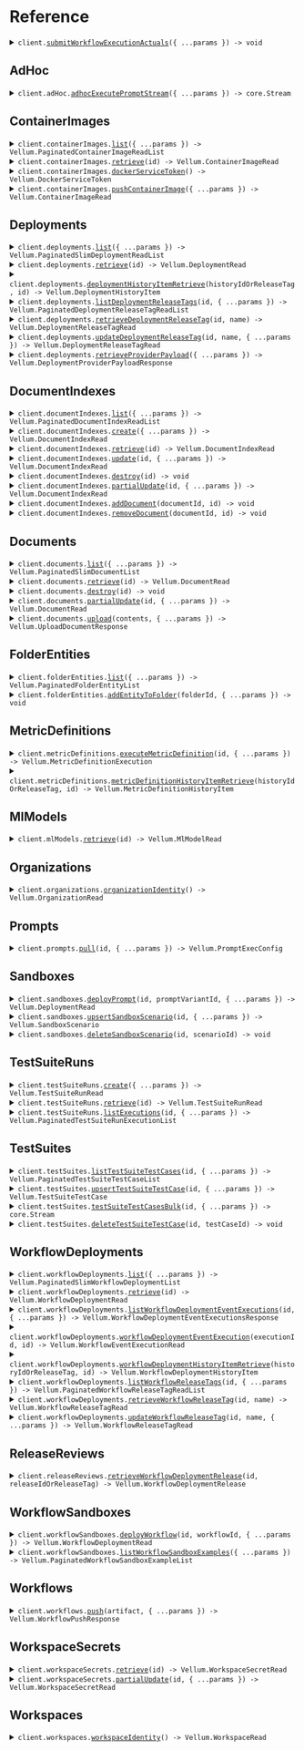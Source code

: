 # Reference

<details><summary><code>client.<a href="/src/Client.ts">submitWorkflowExecutionActuals</a>({ ...params }) -> void</code></summary>
<dl>
<dd>

#### 📝 Description

<dl>
<dd>

<dl>
<dd>

    Used to submit feedback regarding the quality of previous workflow execution and its outputs.

    **Note:** Uses a base url of `https://predict.vellum.ai`.

</dd>
</dl>
</dd>
</dl>

#### 🔌 Usage

<dl>
<dd>

<dl>
<dd>

```typescript
await client.submitWorkflowExecutionActuals({
    actuals: [
        {
            outputType: "STRING",
        },
    ],
});
```

</dd>
</dl>
</dd>
</dl>

#### ⚙️ Parameters

<dl>
<dd>

<dl>
<dd>

**request:** `Vellum.SubmitWorkflowExecutionActualsRequest`

</dd>
</dl>

<dl>
<dd>

**requestOptions:** `VellumClient.RequestOptions`

</dd>
</dl>
</dd>
</dl>

</dd>
</dl>
</details>

##

## AdHoc

<details><summary><code>client.adHoc.<a href="/src/api/resources/adHoc/client/Client.ts">adhocExecutePromptStream</a>({ ...params }) -> core.Stream<Vellum.AdHocExecutePromptEvent></code></summary>
<dl>
<dd>

#### 🔌 Usage

<dl>
<dd>

<dl>
<dd>

```typescript
const response = await client.adHoc.adhocExecutePromptStream({
    mlModel: "ml_model",
    inputValues: [
        {
            key: "key",
            type: "STRING",
            value: "value",
        },
    ],
    inputVariables: [
        {
            id: "id",
            key: "key",
            type: "STRING",
        },
    ],
    parameters: {},
    blocks: [
        {
            blockType: "JINJA",
            template: "template",
        },
    ],
});
for await (const item of response) {
    console.log(item);
}
```

</dd>
</dl>
</dd>
</dl>

#### ⚙️ Parameters

<dl>
<dd>

<dl>
<dd>

**request:** `Vellum.AdHocExecutePromptStream`

</dd>
</dl>

<dl>
<dd>

**requestOptions:** `AdHoc.RequestOptions`

</dd>
</dl>
</dd>
</dl>

</dd>
</dl>
</details>

## ContainerImages

<details><summary><code>client.containerImages.<a href="/src/api/resources/containerImages/client/Client.ts">list</a>({ ...params }) -> Vellum.PaginatedContainerImageReadList</code></summary>
<dl>
<dd>

#### 📝 Description

<dl>
<dd>

<dl>
<dd>

Retrieve a list of container images for the organization.

</dd>
</dl>
</dd>
</dl>

#### 🔌 Usage

<dl>
<dd>

<dl>
<dd>

```typescript
await client.containerImages.list();
```

</dd>
</dl>
</dd>
</dl>

#### ⚙️ Parameters

<dl>
<dd>

<dl>
<dd>

**request:** `Vellum.ContainerImagesListRequest`

</dd>
</dl>

<dl>
<dd>

**requestOptions:** `ContainerImages.RequestOptions`

</dd>
</dl>
</dd>
</dl>

</dd>
</dl>
</details>

<details><summary><code>client.containerImages.<a href="/src/api/resources/containerImages/client/Client.ts">retrieve</a>(id) -> Vellum.ContainerImageRead</code></summary>
<dl>
<dd>

#### 📝 Description

<dl>
<dd>

<dl>
<dd>

Retrieve a Container Image by its ID or name.

</dd>
</dl>
</dd>
</dl>

#### 🔌 Usage

<dl>
<dd>

<dl>
<dd>

```typescript
await client.containerImages.retrieve("id");
```

</dd>
</dl>
</dd>
</dl>

#### ⚙️ Parameters

<dl>
<dd>

<dl>
<dd>

**id:** `string` — Either the Container Image's ID or its unique name

</dd>
</dl>

<dl>
<dd>

**requestOptions:** `ContainerImages.RequestOptions`

</dd>
</dl>
</dd>
</dl>

</dd>
</dl>
</details>

<details><summary><code>client.containerImages.<a href="/src/api/resources/containerImages/client/Client.ts">dockerServiceToken</a>() -> Vellum.DockerServiceToken</code></summary>
<dl>
<dd>

#### 🔌 Usage

<dl>
<dd>

<dl>
<dd>

```typescript
await client.containerImages.dockerServiceToken();
```

</dd>
</dl>
</dd>
</dl>

#### ⚙️ Parameters

<dl>
<dd>

<dl>
<dd>

**requestOptions:** `ContainerImages.RequestOptions`

</dd>
</dl>
</dd>
</dl>

</dd>
</dl>
</details>

<details><summary><code>client.containerImages.<a href="/src/api/resources/containerImages/client/Client.ts">pushContainerImage</a>({ ...params }) -> Vellum.ContainerImageRead</code></summary>
<dl>
<dd>

#### 🔌 Usage

<dl>
<dd>

<dl>
<dd>

```typescript
await client.containerImages.pushContainerImage({
    name: "name",
    sha: "sha",
    tags: ["tags"],
});
```

</dd>
</dl>
</dd>
</dl>

#### ⚙️ Parameters

<dl>
<dd>

<dl>
<dd>

**request:** `Vellum.PushContainerImageRequest`

</dd>
</dl>

<dl>
<dd>

**requestOptions:** `ContainerImages.RequestOptions`

</dd>
</dl>
</dd>
</dl>

</dd>
</dl>
</details>

## Deployments

<details><summary><code>client.deployments.<a href="/src/api/resources/deployments/client/Client.ts">list</a>({ ...params }) -> Vellum.PaginatedSlimDeploymentReadList</code></summary>
<dl>
<dd>

#### 📝 Description

<dl>
<dd>

<dl>
<dd>

Used to list all Prompt Deployments.

</dd>
</dl>
</dd>
</dl>

#### 🔌 Usage

<dl>
<dd>

<dl>
<dd>

```typescript
await client.deployments.list();
```

</dd>
</dl>
</dd>
</dl>

#### ⚙️ Parameters

<dl>
<dd>

<dl>
<dd>

**request:** `Vellum.DeploymentsListRequest`

</dd>
</dl>

<dl>
<dd>

**requestOptions:** `Deployments.RequestOptions`

</dd>
</dl>
</dd>
</dl>

</dd>
</dl>
</details>

<details><summary><code>client.deployments.<a href="/src/api/resources/deployments/client/Client.ts">retrieve</a>(id) -> Vellum.DeploymentRead</code></summary>
<dl>
<dd>

#### 📝 Description

<dl>
<dd>

<dl>
<dd>

Used to retrieve a Prompt Deployment given its ID or name.

</dd>
</dl>
</dd>
</dl>

#### 🔌 Usage

<dl>
<dd>

<dl>
<dd>

```typescript
await client.deployments.retrieve("id");
```

</dd>
</dl>
</dd>
</dl>

#### ⚙️ Parameters

<dl>
<dd>

<dl>
<dd>

**id:** `string` — Either the Deployment's ID or its unique name

</dd>
</dl>

<dl>
<dd>

**requestOptions:** `Deployments.RequestOptions`

</dd>
</dl>
</dd>
</dl>

</dd>
</dl>
</details>

<details><summary><code>client.deployments.<a href="/src/api/resources/deployments/client/Client.ts">deploymentHistoryItemRetrieve</a>(historyIdOrReleaseTag, id) -> Vellum.DeploymentHistoryItem</code></summary>
<dl>
<dd>

#### 📝 Description

<dl>
<dd>

<dl>
<dd>

Retrieve a specific Deployment History Item by either its UUID or the name of a Release Tag that points to it.

</dd>
</dl>
</dd>
</dl>

#### 🔌 Usage

<dl>
<dd>

<dl>
<dd>

```typescript
await client.deployments.deploymentHistoryItemRetrieve("history_id_or_release_tag", "id");
```

</dd>
</dl>
</dd>
</dl>

#### ⚙️ Parameters

<dl>
<dd>

<dl>
<dd>

**historyIdOrReleaseTag:** `string` — Either the UUID of Deployment History Item you'd like to retrieve, or the name of a Release Tag that's pointing to the Deployment History Item you'd like to retrieve.

</dd>
</dl>

<dl>
<dd>

**id:** `string` — A UUID string identifying this deployment.

</dd>
</dl>

<dl>
<dd>

**requestOptions:** `Deployments.RequestOptions`

</dd>
</dl>
</dd>
</dl>

</dd>
</dl>
</details>

<details><summary><code>client.deployments.<a href="/src/api/resources/deployments/client/Client.ts">listDeploymentReleaseTags</a>(id, { ...params }) -> Vellum.PaginatedDeploymentReleaseTagReadList</code></summary>
<dl>
<dd>

#### 📝 Description

<dl>
<dd>

<dl>
<dd>

List Release Tags associated with the specified Prompt Deployment

</dd>
</dl>
</dd>
</dl>

#### 🔌 Usage

<dl>
<dd>

<dl>
<dd>

```typescript
await client.deployments.listDeploymentReleaseTags("id");
```

</dd>
</dl>
</dd>
</dl>

#### ⚙️ Parameters

<dl>
<dd>

<dl>
<dd>

**id:** `string` — Either the Prompt Deployment's ID or its unique name

</dd>
</dl>

<dl>
<dd>

**request:** `Vellum.ListDeploymentReleaseTagsRequest`

</dd>
</dl>

<dl>
<dd>

**requestOptions:** `Deployments.RequestOptions`

</dd>
</dl>
</dd>
</dl>

</dd>
</dl>
</details>

<details><summary><code>client.deployments.<a href="/src/api/resources/deployments/client/Client.ts">retrieveDeploymentReleaseTag</a>(id, name) -> Vellum.DeploymentReleaseTagRead</code></summary>
<dl>
<dd>

#### 📝 Description

<dl>
<dd>

<dl>
<dd>

Retrieve a Deployment Release Tag by tag name, associated with a specified Deployment.

</dd>
</dl>
</dd>
</dl>

#### 🔌 Usage

<dl>
<dd>

<dl>
<dd>

```typescript
await client.deployments.retrieveDeploymentReleaseTag("id", "name");
```

</dd>
</dl>
</dd>
</dl>

#### ⚙️ Parameters

<dl>
<dd>

<dl>
<dd>

**id:** `string` — A UUID string identifying this deployment.

</dd>
</dl>

<dl>
<dd>

**name:** `string` — The name of the Release Tag associated with this Deployment that you'd like to retrieve.

</dd>
</dl>

<dl>
<dd>

**requestOptions:** `Deployments.RequestOptions`

</dd>
</dl>
</dd>
</dl>

</dd>
</dl>
</details>

<details><summary><code>client.deployments.<a href="/src/api/resources/deployments/client/Client.ts">updateDeploymentReleaseTag</a>(id, name, { ...params }) -> Vellum.DeploymentReleaseTagRead</code></summary>
<dl>
<dd>

#### 📝 Description

<dl>
<dd>

<dl>
<dd>

Updates an existing Release Tag associated with the specified Prompt Deployment.

</dd>
</dl>
</dd>
</dl>

#### 🔌 Usage

<dl>
<dd>

<dl>
<dd>

```typescript
await client.deployments.updateDeploymentReleaseTag("id", "name");
```

</dd>
</dl>
</dd>
</dl>

#### ⚙️ Parameters

<dl>
<dd>

<dl>
<dd>

**id:** `string` — A UUID string identifying this deployment.

</dd>
</dl>

<dl>
<dd>

**name:** `string` — The name of the Release Tag associated with this Deployment that you'd like to update.

</dd>
</dl>

<dl>
<dd>

**request:** `Vellum.PatchedDeploymentReleaseTagUpdateRequest`

</dd>
</dl>

<dl>
<dd>

**requestOptions:** `Deployments.RequestOptions`

</dd>
</dl>
</dd>
</dl>

</dd>
</dl>
</details>

<details><summary><code>client.deployments.<a href="/src/api/resources/deployments/client/Client.ts">retrieveProviderPayload</a>({ ...params }) -> Vellum.DeploymentProviderPayloadResponse</code></summary>
<dl>
<dd>

#### 📝 Description

<dl>
<dd>

<dl>
<dd>

Given a set of input variable values, compile the exact payload that Vellum would send to the configured model provider
for execution if the execute-prompt endpoint had been invoked. Note that this endpoint does not actually execute the
prompt or make an API call to the model provider.

This endpoint is useful if you don't want to proxy LLM provider requests through Vellum and prefer to send them directly
to the provider yourself. Note that no guarantees are made on the format of this API's response schema, other than
that it will be a valid payload for the configured model provider. It's not recommended that you try to parse or
derive meaning from the response body and instead, should simply pass it directly to the model provider as is.

We encourage you to seek advise from Vellum Support before integrating with this API for production use.

</dd>
</dl>
</dd>
</dl>

#### 🔌 Usage

<dl>
<dd>

<dl>
<dd>

```typescript
await client.deployments.retrieveProviderPayload({
    inputs: [
        {
            name: "name",
            type: "STRING",
            value: "value",
        },
    ],
});
```

</dd>
</dl>
</dd>
</dl>

#### ⚙️ Parameters

<dl>
<dd>

<dl>
<dd>

**request:** `Vellum.DeploymentProviderPayloadRequest`

</dd>
</dl>

<dl>
<dd>

**requestOptions:** `Deployments.RequestOptions`

</dd>
</dl>
</dd>
</dl>

</dd>
</dl>
</details>

## DocumentIndexes

<details><summary><code>client.documentIndexes.<a href="/src/api/resources/documentIndexes/client/Client.ts">list</a>({ ...params }) -> Vellum.PaginatedDocumentIndexReadList</code></summary>
<dl>
<dd>

#### 📝 Description

<dl>
<dd>

<dl>
<dd>

Used to retrieve a list of Document Indexes.

</dd>
</dl>
</dd>
</dl>

#### 🔌 Usage

<dl>
<dd>

<dl>
<dd>

```typescript
await client.documentIndexes.list();
```

</dd>
</dl>
</dd>
</dl>

#### ⚙️ Parameters

<dl>
<dd>

<dl>
<dd>

**request:** `Vellum.DocumentIndexesListRequest`

</dd>
</dl>

<dl>
<dd>

**requestOptions:** `DocumentIndexes.RequestOptions`

</dd>
</dl>
</dd>
</dl>

</dd>
</dl>
</details>

<details><summary><code>client.documentIndexes.<a href="/src/api/resources/documentIndexes/client/Client.ts">create</a>({ ...params }) -> Vellum.DocumentIndexRead</code></summary>
<dl>
<dd>

#### 📝 Description

<dl>
<dd>

<dl>
<dd>

Creates a new document index.

</dd>
</dl>
</dd>
</dl>

#### 🔌 Usage

<dl>
<dd>

<dl>
<dd>

```typescript
await client.documentIndexes.create({
    label: "My Document Index",
    name: "my-document-index",
    indexingConfig: {
        vectorizer: {
            modelName: "hkunlp/instructor-xl",
            config: {
                instructionDomain: "",
                instructionQueryTextType: "plain_text",
                instructionDocumentTextType: "plain_text",
            },
        },
        chunking: {
            chunkerName: "sentence-chunker",
            chunkerConfig: {
                characterLimit: 1000,
                minOverlapRatio: 0.5,
            },
        },
    },
});
```

</dd>
</dl>
</dd>
</dl>

#### ⚙️ Parameters

<dl>
<dd>

<dl>
<dd>

**request:** `Vellum.DocumentIndexCreateRequest`

</dd>
</dl>

<dl>
<dd>

**requestOptions:** `DocumentIndexes.RequestOptions`

</dd>
</dl>
</dd>
</dl>

</dd>
</dl>
</details>

<details><summary><code>client.documentIndexes.<a href="/src/api/resources/documentIndexes/client/Client.ts">retrieve</a>(id) -> Vellum.DocumentIndexRead</code></summary>
<dl>
<dd>

#### 📝 Description

<dl>
<dd>

<dl>
<dd>

Used to retrieve a Document Index given its ID or name.

</dd>
</dl>
</dd>
</dl>

#### 🔌 Usage

<dl>
<dd>

<dl>
<dd>

```typescript
await client.documentIndexes.retrieve("id");
```

</dd>
</dl>
</dd>
</dl>

#### ⚙️ Parameters

<dl>
<dd>

<dl>
<dd>

**id:** `string` — Either the Document Index's ID or its unique name

</dd>
</dl>

<dl>
<dd>

**requestOptions:** `DocumentIndexes.RequestOptions`

</dd>
</dl>
</dd>
</dl>

</dd>
</dl>
</details>

<details><summary><code>client.documentIndexes.<a href="/src/api/resources/documentIndexes/client/Client.ts">update</a>(id, { ...params }) -> Vellum.DocumentIndexRead</code></summary>
<dl>
<dd>

#### 📝 Description

<dl>
<dd>

<dl>
<dd>

Used to fully update a Document Index given its ID or name.

</dd>
</dl>
</dd>
</dl>

#### 🔌 Usage

<dl>
<dd>

<dl>
<dd>

```typescript
await client.documentIndexes.update("id", {
    label: "label",
});
```

</dd>
</dl>
</dd>
</dl>

#### ⚙️ Parameters

<dl>
<dd>

<dl>
<dd>

**id:** `string` — Either the Document Index's ID or its unique name

</dd>
</dl>

<dl>
<dd>

**request:** `Vellum.DocumentIndexUpdateRequest`

</dd>
</dl>

<dl>
<dd>

**requestOptions:** `DocumentIndexes.RequestOptions`

</dd>
</dl>
</dd>
</dl>

</dd>
</dl>
</details>

<details><summary><code>client.documentIndexes.<a href="/src/api/resources/documentIndexes/client/Client.ts">destroy</a>(id) -> void</code></summary>
<dl>
<dd>

#### 📝 Description

<dl>
<dd>

<dl>
<dd>

Used to delete a Document Index given its ID or name.

</dd>
</dl>
</dd>
</dl>

#### 🔌 Usage

<dl>
<dd>

<dl>
<dd>

```typescript
await client.documentIndexes.destroy("id");
```

</dd>
</dl>
</dd>
</dl>

#### ⚙️ Parameters

<dl>
<dd>

<dl>
<dd>

**id:** `string` — Either the Document Index's ID or its unique name

</dd>
</dl>

<dl>
<dd>

**requestOptions:** `DocumentIndexes.RequestOptions`

</dd>
</dl>
</dd>
</dl>

</dd>
</dl>
</details>

<details><summary><code>client.documentIndexes.<a href="/src/api/resources/documentIndexes/client/Client.ts">partialUpdate</a>(id, { ...params }) -> Vellum.DocumentIndexRead</code></summary>
<dl>
<dd>

#### 📝 Description

<dl>
<dd>

<dl>
<dd>

Used to partial update a Document Index given its ID or name.

</dd>
</dl>
</dd>
</dl>

#### 🔌 Usage

<dl>
<dd>

<dl>
<dd>

```typescript
await client.documentIndexes.partialUpdate("id");
```

</dd>
</dl>
</dd>
</dl>

#### ⚙️ Parameters

<dl>
<dd>

<dl>
<dd>

**id:** `string` — Either the Document Index's ID or its unique name

</dd>
</dl>

<dl>
<dd>

**request:** `Vellum.PatchedDocumentIndexUpdateRequest`

</dd>
</dl>

<dl>
<dd>

**requestOptions:** `DocumentIndexes.RequestOptions`

</dd>
</dl>
</dd>
</dl>

</dd>
</dl>
</details>

<details><summary><code>client.documentIndexes.<a href="/src/api/resources/documentIndexes/client/Client.ts">addDocument</a>(documentId, id) -> void</code></summary>
<dl>
<dd>

#### 📝 Description

<dl>
<dd>

<dl>
<dd>

Adds a previously uploaded Document to the specified Document Index.

</dd>
</dl>
</dd>
</dl>

#### 🔌 Usage

<dl>
<dd>

<dl>
<dd>

```typescript
await client.documentIndexes.addDocument("document_id", "id");
```

</dd>
</dl>
</dd>
</dl>

#### ⚙️ Parameters

<dl>
<dd>

<dl>
<dd>

**documentId:** `string` — Either the Vellum-generated ID or the originally supplied external_id that uniquely identifies the Document you'd like to add.

</dd>
</dl>

<dl>
<dd>

**id:** `string` — Either the Vellum-generated ID or the originally specified name that uniquely identifies the Document Index to which you'd like to add the Document.

</dd>
</dl>

<dl>
<dd>

**requestOptions:** `DocumentIndexes.RequestOptions`

</dd>
</dl>
</dd>
</dl>

</dd>
</dl>
</details>

<details><summary><code>client.documentIndexes.<a href="/src/api/resources/documentIndexes/client/Client.ts">removeDocument</a>(documentId, id) -> void</code></summary>
<dl>
<dd>

#### 📝 Description

<dl>
<dd>

<dl>
<dd>

Removes a Document from a Document Index without deleting the Document itself.

</dd>
</dl>
</dd>
</dl>

#### 🔌 Usage

<dl>
<dd>

<dl>
<dd>

```typescript
await client.documentIndexes.removeDocument("document_id", "id");
```

</dd>
</dl>
</dd>
</dl>

#### ⚙️ Parameters

<dl>
<dd>

<dl>
<dd>

**documentId:** `string` — Either the Vellum-generated ID or the originally supplied external_id that uniquely identifies the Document you'd like to remove.

</dd>
</dl>

<dl>
<dd>

**id:** `string` — Either the Vellum-generated ID or the originally specified name that uniquely identifies the Document Index from which you'd like to remove a Document.

</dd>
</dl>

<dl>
<dd>

**requestOptions:** `DocumentIndexes.RequestOptions`

</dd>
</dl>
</dd>
</dl>

</dd>
</dl>
</details>

## Documents

<details><summary><code>client.documents.<a href="/src/api/resources/documents/client/Client.ts">list</a>({ ...params }) -> Vellum.PaginatedSlimDocumentList</code></summary>
<dl>
<dd>

#### 📝 Description

<dl>
<dd>

<dl>
<dd>

Used to list documents. Optionally filter on supported fields.

</dd>
</dl>
</dd>
</dl>

#### 🔌 Usage

<dl>
<dd>

<dl>
<dd>

```typescript
await client.documents.list();
```

</dd>
</dl>
</dd>
</dl>

#### ⚙️ Parameters

<dl>
<dd>

<dl>
<dd>

**request:** `Vellum.DocumentsListRequest`

</dd>
</dl>

<dl>
<dd>

**requestOptions:** `Documents.RequestOptions`

</dd>
</dl>
</dd>
</dl>

</dd>
</dl>
</details>

<details><summary><code>client.documents.<a href="/src/api/resources/documents/client/Client.ts">retrieve</a>(id) -> Vellum.DocumentRead</code></summary>
<dl>
<dd>

#### 📝 Description

<dl>
<dd>

<dl>
<dd>

Retrieve a Document, keying off of either its Vellum-generated ID or its external ID.

</dd>
</dl>
</dd>
</dl>

#### 🔌 Usage

<dl>
<dd>

<dl>
<dd>

```typescript
await client.documents.retrieve("id");
```

</dd>
</dl>
</dd>
</dl>

#### ⚙️ Parameters

<dl>
<dd>

<dl>
<dd>

**id:** `string` — A UUID string identifying this document.

</dd>
</dl>

<dl>
<dd>

**requestOptions:** `Documents.RequestOptions`

</dd>
</dl>
</dd>
</dl>

</dd>
</dl>
</details>

<details><summary><code>client.documents.<a href="/src/api/resources/documents/client/Client.ts">destroy</a>(id) -> void</code></summary>
<dl>
<dd>

#### 📝 Description

<dl>
<dd>

<dl>
<dd>

Delete a Document, keying off of either its Vellum-generated ID or its external ID.

</dd>
</dl>
</dd>
</dl>

#### 🔌 Usage

<dl>
<dd>

<dl>
<dd>

```typescript
await client.documents.destroy("id");
```

</dd>
</dl>
</dd>
</dl>

#### ⚙️ Parameters

<dl>
<dd>

<dl>
<dd>

**id:** `string` — A UUID string identifying this document.

</dd>
</dl>

<dl>
<dd>

**requestOptions:** `Documents.RequestOptions`

</dd>
</dl>
</dd>
</dl>

</dd>
</dl>
</details>

<details><summary><code>client.documents.<a href="/src/api/resources/documents/client/Client.ts">partialUpdate</a>(id, { ...params }) -> Vellum.DocumentRead</code></summary>
<dl>
<dd>

#### 📝 Description

<dl>
<dd>

<dl>
<dd>

Update a Document, keying off of either its Vellum-generated ID or its external ID. Particularly useful for updating its metadata.

</dd>
</dl>
</dd>
</dl>

#### 🔌 Usage

<dl>
<dd>

<dl>
<dd>

```typescript
await client.documents.partialUpdate("id");
```

</dd>
</dl>
</dd>
</dl>

#### ⚙️ Parameters

<dl>
<dd>

<dl>
<dd>

**id:** `string` — A UUID string identifying this document.

</dd>
</dl>

<dl>
<dd>

**request:** `Vellum.PatchedDocumentUpdateRequest`

</dd>
</dl>

<dl>
<dd>

**requestOptions:** `Documents.RequestOptions`

</dd>
</dl>
</dd>
</dl>

</dd>
</dl>
</details>

<details><summary><code>client.documents.<a href="/src/api/resources/documents/client/Client.ts">upload</a>(contents, { ...params }) -> Vellum.UploadDocumentResponse</code></summary>
<dl>
<dd>

#### 📝 Description

<dl>
<dd>

<dl>
<dd>

Upload a document to be indexed and used for search.

**Note:** Uses a base url of `https://documents.vellum.ai`.

</dd>
</dl>
</dd>
</dl>

#### 🔌 Usage

<dl>
<dd>

<dl>
<dd>

```typescript
await client.documents.upload(fs.createReadStream("/path/to/your/file"), {
    label: "label",
});
```

</dd>
</dl>
</dd>
</dl>

#### ⚙️ Parameters

<dl>
<dd>

<dl>
<dd>

**contents:** `File | fs.ReadStream | Blob`

</dd>
</dl>

<dl>
<dd>

**request:** `Vellum.UploadDocumentBodyRequest`

</dd>
</dl>

<dl>
<dd>

**requestOptions:** `Documents.RequestOptions`

</dd>
</dl>
</dd>
</dl>

</dd>
</dl>
</details>

## FolderEntities

<details><summary><code>client.folderEntities.<a href="/src/api/resources/folderEntities/client/Client.ts">list</a>({ ...params }) -> Vellum.PaginatedFolderEntityList</code></summary>
<dl>
<dd>

#### 📝 Description

<dl>
<dd>

<dl>
<dd>

List all folder entities within a specified folder.

</dd>
</dl>
</dd>
</dl>

#### 🔌 Usage

<dl>
<dd>

<dl>
<dd>

```typescript
await client.folderEntities.list({
    parentFolderId: "parent_folder_id",
});
```

</dd>
</dl>
</dd>
</dl>

#### ⚙️ Parameters

<dl>
<dd>

<dl>
<dd>

**request:** `Vellum.FolderEntitiesListRequest`

</dd>
</dl>

<dl>
<dd>

**requestOptions:** `FolderEntities.RequestOptions`

</dd>
</dl>
</dd>
</dl>

</dd>
</dl>
</details>

<details><summary><code>client.folderEntities.<a href="/src/api/resources/folderEntities/client/Client.ts">addEntityToFolder</a>(folderId, { ...params }) -> void</code></summary>
<dl>
<dd>

#### 📝 Description

<dl>
<dd>

<dl>
<dd>

Add an entity to a specific folder or root directory.

Adding an entity to a folder will remove it from any other folders it might have been a member of.

</dd>
</dl>
</dd>
</dl>

#### 🔌 Usage

<dl>
<dd>

<dl>
<dd>

```typescript
await client.folderEntities.addEntityToFolder("folder_id", {
    entityId: "entity_id",
});
```

</dd>
</dl>
</dd>
</dl>

#### ⚙️ Parameters

<dl>
<dd>

<dl>
<dd>

**folderId:** `string`

The ID of the folder to which the entity should be added. This can be a UUID of a folder, or the name of a root
directory. Supported root directories include:

- PROMPT_SANDBOX
- WORKFLOW_SANDBOX
- DOCUMENT_INDEX
- TEST_SUITE

</dd>
</dl>

<dl>
<dd>

**request:** `Vellum.AddEntityToFolderRequest`

</dd>
</dl>

<dl>
<dd>

**requestOptions:** `FolderEntities.RequestOptions`

</dd>
</dl>
</dd>
</dl>

</dd>
</dl>
</details>

## MetricDefinitions

<details><summary><code>client.metricDefinitions.<a href="/src/api/resources/metricDefinitions/client/Client.ts">executeMetricDefinition</a>(id, { ...params }) -> Vellum.MetricDefinitionExecution</code></summary>
<dl>
<dd>

#### 🔌 Usage

<dl>
<dd>

<dl>
<dd>

```typescript
await client.metricDefinitions.executeMetricDefinition("id", {
    inputs: [
        {
            name: "name",
            type: "STRING",
            value: "value",
        },
    ],
});
```

</dd>
</dl>
</dd>
</dl>

#### ⚙️ Parameters

<dl>
<dd>

<dl>
<dd>

**id:** `string` — Either the Metric Definition's ID or its unique name

</dd>
</dl>

<dl>
<dd>

**request:** `Vellum.ExecuteMetricDefinition`

</dd>
</dl>

<dl>
<dd>

**requestOptions:** `MetricDefinitions.RequestOptions`

</dd>
</dl>
</dd>
</dl>

</dd>
</dl>
</details>

<details><summary><code>client.metricDefinitions.<a href="/src/api/resources/metricDefinitions/client/Client.ts">metricDefinitionHistoryItemRetrieve</a>(historyIdOrReleaseTag, id) -> Vellum.MetricDefinitionHistoryItem</code></summary>
<dl>
<dd>

#### 🔌 Usage

<dl>
<dd>

<dl>
<dd>

```typescript
await client.metricDefinitions.metricDefinitionHistoryItemRetrieve("history_id_or_release_tag", "id");
```

</dd>
</dl>
</dd>
</dl>

#### ⚙️ Parameters

<dl>
<dd>

<dl>
<dd>

**historyIdOrReleaseTag:** `string` — Either the UUID of Metric Definition History Item you'd like to retrieve, or the name of a Release Tag that's pointing to the Metric Definition History Item you'd like to retrieve.

</dd>
</dl>

<dl>
<dd>

**id:** `string` — A UUID string identifying this metric definition.

</dd>
</dl>

<dl>
<dd>

**requestOptions:** `MetricDefinitions.RequestOptions`

</dd>
</dl>
</dd>
</dl>

</dd>
</dl>
</details>

## MlModels

<details><summary><code>client.mlModels.<a href="/src/api/resources/mlModels/client/Client.ts">retrieve</a>(id) -> Vellum.MlModelRead</code></summary>
<dl>
<dd>

#### 📝 Description

<dl>
<dd>

<dl>
<dd>

Retrieve details about an ML Model

</dd>
</dl>
</dd>
</dl>

#### 🔌 Usage

<dl>
<dd>

<dl>
<dd>

```typescript
await client.mlModels.retrieve("id");
```

</dd>
</dl>
</dd>
</dl>

#### ⚙️ Parameters

<dl>
<dd>

<dl>
<dd>

**id:** `string` — Either the ML Model's ID, its unique name, or its ID in the workspace.

</dd>
</dl>

<dl>
<dd>

**requestOptions:** `MlModels.RequestOptions`

</dd>
</dl>
</dd>
</dl>

</dd>
</dl>
</details>

## Organizations

<details><summary><code>client.organizations.<a href="/src/api/resources/organizations/client/Client.ts">organizationIdentity</a>() -> Vellum.OrganizationRead</code></summary>
<dl>
<dd>

#### 📝 Description

<dl>
<dd>

<dl>
<dd>

Retrieves information about the active Organization

</dd>
</dl>
</dd>
</dl>

#### 🔌 Usage

<dl>
<dd>

<dl>
<dd>

```typescript
await client.organizations.organizationIdentity();
```

</dd>
</dl>
</dd>
</dl>

#### ⚙️ Parameters

<dl>
<dd>

<dl>
<dd>

**requestOptions:** `Organizations.RequestOptions`

</dd>
</dl>
</dd>
</dl>

</dd>
</dl>
</details>

## Prompts

<details><summary><code>client.prompts.<a href="/src/api/resources/prompts/client/Client.ts">pull</a>(id, { ...params }) -> Vellum.PromptExecConfig</code></summary>
<dl>
<dd>

#### 📝 Description

<dl>
<dd>

<dl>
<dd>

Used to pull the definition of a Prompt from Vellum.

</dd>
</dl>
</dd>
</dl>

#### 🔌 Usage

<dl>
<dd>

<dl>
<dd>

```typescript
await client.prompts.pull("id");
```

</dd>
</dl>
</dd>
</dl>

#### ⚙️ Parameters

<dl>
<dd>

<dl>
<dd>

**id:** `string` — The ID of the Prompt to pull from. Prompt Sandbox IDs are currently supported.

</dd>
</dl>

<dl>
<dd>

**request:** `Vellum.PromptsPullRequest`

</dd>
</dl>

<dl>
<dd>

**requestOptions:** `Prompts.RequestOptions`

</dd>
</dl>
</dd>
</dl>

</dd>
</dl>
</details>

## Sandboxes

<details><summary><code>client.sandboxes.<a href="/src/api/resources/sandboxes/client/Client.ts">deployPrompt</a>(id, promptVariantId, { ...params }) -> Vellum.DeploymentRead</code></summary>
<dl>
<dd>

#### 🔌 Usage

<dl>
<dd>

<dl>
<dd>

```typescript
await client.sandboxes.deployPrompt("id", "prompt_variant_id");
```

</dd>
</dl>
</dd>
</dl>

#### ⚙️ Parameters

<dl>
<dd>

<dl>
<dd>

**id:** `string` — A UUID string identifying this sandbox.

</dd>
</dl>

<dl>
<dd>

**promptVariantId:** `string` — An ID identifying the Prompt you'd like to deploy.

</dd>
</dl>

<dl>
<dd>

**request:** `Vellum.DeploySandboxPromptRequest`

</dd>
</dl>

<dl>
<dd>

**requestOptions:** `Sandboxes.RequestOptions`

</dd>
</dl>
</dd>
</dl>

</dd>
</dl>
</details>

<details><summary><code>client.sandboxes.<a href="/src/api/resources/sandboxes/client/Client.ts">upsertSandboxScenario</a>(id, { ...params }) -> Vellum.SandboxScenario</code></summary>
<dl>
<dd>

#### 📝 Description

<dl>
<dd>

<dl>
<dd>

Upserts a new scenario for a sandbox, keying off of the optionally provided scenario id.

If an id is provided and has a match, the scenario will be updated. If no id is provided or no match
is found, a new scenario will be appended to the end.

Note that a full replacement of the scenario is performed, so any fields not provided will be removed
or overwritten with default values.

</dd>
</dl>
</dd>
</dl>

#### 🔌 Usage

<dl>
<dd>

<dl>
<dd>

```typescript
await client.sandboxes.upsertSandboxScenario("id", {
    label: "Scenario 1",
    inputs: [
        {
            type: "STRING",
            value: "Hello, world!",
            name: "var_1",
        },
        {
            type: "STRING",
            value: "Why hello, there!",
            name: "var_2",
        },
    ],
});
```

</dd>
</dl>
</dd>
</dl>

#### ⚙️ Parameters

<dl>
<dd>

<dl>
<dd>

**id:** `string` — A UUID string identifying this sandbox.

</dd>
</dl>

<dl>
<dd>

**request:** `Vellum.UpsertSandboxScenarioRequest`

</dd>
</dl>

<dl>
<dd>

**requestOptions:** `Sandboxes.RequestOptions`

</dd>
</dl>
</dd>
</dl>

</dd>
</dl>
</details>

<details><summary><code>client.sandboxes.<a href="/src/api/resources/sandboxes/client/Client.ts">deleteSandboxScenario</a>(id, scenarioId) -> void</code></summary>
<dl>
<dd>

#### 📝 Description

<dl>
<dd>

<dl>
<dd>

Deletes an existing scenario from a sandbox, keying off of the provided scenario id.

</dd>
</dl>
</dd>
</dl>

#### 🔌 Usage

<dl>
<dd>

<dl>
<dd>

```typescript
await client.sandboxes.deleteSandboxScenario("id", "scenario_id");
```

</dd>
</dl>
</dd>
</dl>

#### ⚙️ Parameters

<dl>
<dd>

<dl>
<dd>

**id:** `string` — A UUID string identifying this sandbox.

</dd>
</dl>

<dl>
<dd>

**scenarioId:** `string` — An id identifying the scenario that you'd like to delete

</dd>
</dl>

<dl>
<dd>

**requestOptions:** `Sandboxes.RequestOptions`

</dd>
</dl>
</dd>
</dl>

</dd>
</dl>
</details>

## TestSuiteRuns

<details><summary><code>client.testSuiteRuns.<a href="/src/api/resources/testSuiteRuns/client/Client.ts">create</a>({ ...params }) -> Vellum.TestSuiteRunRead</code></summary>
<dl>
<dd>

#### 📝 Description

<dl>
<dd>

<dl>
<dd>

Trigger a Test Suite and create a new Test Suite Run

</dd>
</dl>
</dd>
</dl>

#### 🔌 Usage

<dl>
<dd>

<dl>
<dd>

```typescript
await client.testSuiteRuns.create({
    execConfig: {
        type: "DEPLOYMENT_RELEASE_TAG",
        data: {
            deploymentId: "deployment_id",
        },
    },
});
```

</dd>
</dl>
</dd>
</dl>

#### ⚙️ Parameters

<dl>
<dd>

<dl>
<dd>

**request:** `Vellum.TestSuiteRunCreateRequest`

</dd>
</dl>

<dl>
<dd>

**requestOptions:** `TestSuiteRuns.RequestOptions`

</dd>
</dl>
</dd>
</dl>

</dd>
</dl>
</details>

<details><summary><code>client.testSuiteRuns.<a href="/src/api/resources/testSuiteRuns/client/Client.ts">retrieve</a>(id) -> Vellum.TestSuiteRunRead</code></summary>
<dl>
<dd>

#### 📝 Description

<dl>
<dd>

<dl>
<dd>

Retrieve a specific Test Suite Run by ID

</dd>
</dl>
</dd>
</dl>

#### 🔌 Usage

<dl>
<dd>

<dl>
<dd>

```typescript
await client.testSuiteRuns.retrieve("id");
```

</dd>
</dl>
</dd>
</dl>

#### ⚙️ Parameters

<dl>
<dd>

<dl>
<dd>

**id:** `string` — A UUID string identifying this test suite run.

</dd>
</dl>

<dl>
<dd>

**requestOptions:** `TestSuiteRuns.RequestOptions`

</dd>
</dl>
</dd>
</dl>

</dd>
</dl>
</details>

<details><summary><code>client.testSuiteRuns.<a href="/src/api/resources/testSuiteRuns/client/Client.ts">listExecutions</a>(id, { ...params }) -> Vellum.PaginatedTestSuiteRunExecutionList</code></summary>
<dl>
<dd>

#### 🔌 Usage

<dl>
<dd>

<dl>
<dd>

```typescript
await client.testSuiteRuns.listExecutions("id");
```

</dd>
</dl>
</dd>
</dl>

#### ⚙️ Parameters

<dl>
<dd>

<dl>
<dd>

**id:** `string` — A UUID string identifying this test suite run.

</dd>
</dl>

<dl>
<dd>

**request:** `Vellum.TestSuiteRunsListExecutionsRequest`

</dd>
</dl>

<dl>
<dd>

**requestOptions:** `TestSuiteRuns.RequestOptions`

</dd>
</dl>
</dd>
</dl>

</dd>
</dl>
</details>

## TestSuites

<details><summary><code>client.testSuites.<a href="/src/api/resources/testSuites/client/Client.ts">listTestSuiteTestCases</a>(id, { ...params }) -> Vellum.PaginatedTestSuiteTestCaseList</code></summary>
<dl>
<dd>

#### 📝 Description

<dl>
<dd>

<dl>
<dd>

List the Test Cases associated with a Test Suite

</dd>
</dl>
</dd>
</dl>

#### 🔌 Usage

<dl>
<dd>

<dl>
<dd>

```typescript
await client.testSuites.listTestSuiteTestCases("id");
```

</dd>
</dl>
</dd>
</dl>

#### ⚙️ Parameters

<dl>
<dd>

<dl>
<dd>

**id:** `string` — Either the Test Suites' ID or its unique name

</dd>
</dl>

<dl>
<dd>

**request:** `Vellum.ListTestSuiteTestCasesRequest`

</dd>
</dl>

<dl>
<dd>

**requestOptions:** `TestSuites.RequestOptions`

</dd>
</dl>
</dd>
</dl>

</dd>
</dl>
</details>

<details><summary><code>client.testSuites.<a href="/src/api/resources/testSuites/client/Client.ts">upsertTestSuiteTestCase</a>(id, { ...params }) -> Vellum.TestSuiteTestCase</code></summary>
<dl>
<dd>

#### 📝 Description

<dl>
<dd>

<dl>
<dd>

Upserts a new test case for a test suite, keying off of the optionally provided test case id.

If an id is provided and has a match, the test case will be updated. If no id is provided or no match
is found, a new test case will be appended to the end.

Note that a full replacement of the test case is performed, so any fields not provided will be removed
or overwritten with default values.

</dd>
</dl>
</dd>
</dl>

#### 🔌 Usage

<dl>
<dd>

<dl>
<dd>

```typescript
await client.testSuites.upsertTestSuiteTestCase("id", {
    label: "Test Case 1",
    inputValues: [
        {
            type: "STRING",
            value: "What are your favorite colors?",
            name: "var_1",
        },
    ],
    evaluationValues: [
        {
            type: "ARRAY",
            value: [
                {
                    type: "STRING",
                    value: "Red",
                },
                {
                    type: "STRING",
                    value: "Green",
                },
                {
                    type: "STRING",
                    value: "Blue",
                },
            ],
            name: "var_2",
        },
    ],
});
```

</dd>
</dl>
</dd>
</dl>

#### ⚙️ Parameters

<dl>
<dd>

<dl>
<dd>

**id:** `string` — Either the Test Suites' ID or its unique name

</dd>
</dl>

<dl>
<dd>

**request:** `Vellum.UpsertTestSuiteTestCaseRequest`

</dd>
</dl>

<dl>
<dd>

**requestOptions:** `TestSuites.RequestOptions`

</dd>
</dl>
</dd>
</dl>

</dd>
</dl>
</details>

<details><summary><code>client.testSuites.<a href="/src/api/resources/testSuites/client/Client.ts">testSuiteTestCasesBulk</a>(id, { ...params }) -> core.Stream<Vellum.TestSuiteTestCaseBulkResult[]></code></summary>
<dl>
<dd>

#### 📝 Description

<dl>
<dd>

<dl>
<dd>

Created, replace, and delete Test Cases within the specified Test Suite in bulk

</dd>
</dl>
</dd>
</dl>

#### 🔌 Usage

<dl>
<dd>

<dl>
<dd>

```typescript
const response = await client.testSuites.testSuiteTestCasesBulk("id", [
    {
        id: "id",
        type: "CREATE",
        data: {
            inputValues: [
                {
                    type: "STRING",
                    name: "name",
                },
            ],
            evaluationValues: [
                {
                    type: "STRING",
                    name: "name",
                },
            ],
        },
    },
]);
for await (const item of response) {
    console.log(item);
}
```

</dd>
</dl>
</dd>
</dl>

#### ⚙️ Parameters

<dl>
<dd>

<dl>
<dd>

**id:** `string` — Either the Test Suites' ID or its unique name

</dd>
</dl>

<dl>
<dd>

**request:** `Vellum.TestSuiteTestCaseBulkOperationRequest[]`

</dd>
</dl>

<dl>
<dd>

**requestOptions:** `TestSuites.RequestOptions`

</dd>
</dl>
</dd>
</dl>

</dd>
</dl>
</details>

<details><summary><code>client.testSuites.<a href="/src/api/resources/testSuites/client/Client.ts">deleteTestSuiteTestCase</a>(id, testCaseId) -> void</code></summary>
<dl>
<dd>

#### 📝 Description

<dl>
<dd>

<dl>
<dd>

Deletes an existing test case for a test suite, keying off of the test case id.

</dd>
</dl>
</dd>
</dl>

#### 🔌 Usage

<dl>
<dd>

<dl>
<dd>

```typescript
await client.testSuites.deleteTestSuiteTestCase("id", "test_case_id");
```

</dd>
</dl>
</dd>
</dl>

#### ⚙️ Parameters

<dl>
<dd>

<dl>
<dd>

**id:** `string` — Either the Test Suites' ID or its unique name

</dd>
</dl>

<dl>
<dd>

**testCaseId:** `string` — An id identifying the test case that you'd like to delete

</dd>
</dl>

<dl>
<dd>

**requestOptions:** `TestSuites.RequestOptions`

</dd>
</dl>
</dd>
</dl>

</dd>
</dl>
</details>

## WorkflowDeployments

<details><summary><code>client.workflowDeployments.<a href="/src/api/resources/workflowDeployments/client/Client.ts">list</a>({ ...params }) -> Vellum.PaginatedSlimWorkflowDeploymentList</code></summary>
<dl>
<dd>

#### 📝 Description

<dl>
<dd>

<dl>
<dd>

Used to list all Workflow Deployments.

</dd>
</dl>
</dd>
</dl>

#### 🔌 Usage

<dl>
<dd>

<dl>
<dd>

```typescript
await client.workflowDeployments.list();
```

</dd>
</dl>
</dd>
</dl>

#### ⚙️ Parameters

<dl>
<dd>

<dl>
<dd>

**request:** `Vellum.WorkflowDeploymentsListRequest`

</dd>
</dl>

<dl>
<dd>

**requestOptions:** `WorkflowDeployments.RequestOptions`

</dd>
</dl>
</dd>
</dl>

</dd>
</dl>
</details>

<details><summary><code>client.workflowDeployments.<a href="/src/api/resources/workflowDeployments/client/Client.ts">retrieve</a>(id) -> Vellum.WorkflowDeploymentRead</code></summary>
<dl>
<dd>

#### 📝 Description

<dl>
<dd>

<dl>
<dd>

Used to retrieve a workflow deployment given its ID or name.

</dd>
</dl>
</dd>
</dl>

#### 🔌 Usage

<dl>
<dd>

<dl>
<dd>

```typescript
await client.workflowDeployments.retrieve("id");
```

</dd>
</dl>
</dd>
</dl>

#### ⚙️ Parameters

<dl>
<dd>

<dl>
<dd>

**id:** `string` — Either the Workflow Deployment's ID or its unique name

</dd>
</dl>

<dl>
<dd>

**requestOptions:** `WorkflowDeployments.RequestOptions`

</dd>
</dl>
</dd>
</dl>

</dd>
</dl>
</details>

<details><summary><code>client.workflowDeployments.<a href="/src/api/resources/workflowDeployments/client/Client.ts">listWorkflowDeploymentEventExecutions</a>(id, { ...params }) -> Vellum.WorkflowDeploymentEventExecutionsResponse</code></summary>
<dl>
<dd>

#### 🔌 Usage

<dl>
<dd>

<dl>
<dd>

```typescript
await client.workflowDeployments.listWorkflowDeploymentEventExecutions("id");
```

</dd>
</dl>
</dd>
</dl>

#### ⚙️ Parameters

<dl>
<dd>

<dl>
<dd>

**id:** `string`

</dd>
</dl>

<dl>
<dd>

**request:** `Vellum.ListWorkflowDeploymentEventExecutionsRequest`

</dd>
</dl>

<dl>
<dd>

**requestOptions:** `WorkflowDeployments.RequestOptions`

</dd>
</dl>
</dd>
</dl>

</dd>
</dl>
</details>

<details><summary><code>client.workflowDeployments.<a href="/src/api/resources/workflowDeployments/client/Client.ts">workflowDeploymentEventExecution</a>(executionId, id) -> Vellum.WorkflowEventExecutionRead</code></summary>
<dl>
<dd>

#### 🔌 Usage

<dl>
<dd>

<dl>
<dd>

```typescript
await client.workflowDeployments.workflowDeploymentEventExecution("execution_id", "id");
```

</dd>
</dl>
</dd>
</dl>

#### ⚙️ Parameters

<dl>
<dd>

<dl>
<dd>

**executionId:** `string`

</dd>
</dl>

<dl>
<dd>

**id:** `string`

</dd>
</dl>

<dl>
<dd>

**requestOptions:** `WorkflowDeployments.RequestOptions`

</dd>
</dl>
</dd>
</dl>

</dd>
</dl>
</details>

<details><summary><code>client.workflowDeployments.<a href="/src/api/resources/workflowDeployments/client/Client.ts">workflowDeploymentHistoryItemRetrieve</a>(historyIdOrReleaseTag, id) -> Vellum.WorkflowDeploymentHistoryItem</code></summary>
<dl>
<dd>

#### 📝 Description

<dl>
<dd>

<dl>
<dd>

Retrieve a specific Workflow Deployment History Item by either its UUID or the name of a Release Tag that points to it.

</dd>
</dl>
</dd>
</dl>

#### 🔌 Usage

<dl>
<dd>

<dl>
<dd>

```typescript
await client.workflowDeployments.workflowDeploymentHistoryItemRetrieve("history_id_or_release_tag", "id");
```

</dd>
</dl>
</dd>
</dl>

#### ⚙️ Parameters

<dl>
<dd>

<dl>
<dd>

**historyIdOrReleaseTag:** `string` — Either the UUID of Workflow Deployment History Item you'd like to retrieve, or the name of a Release Tag that's pointing to the Workflow Deployment History Item you'd like to retrieve.

</dd>
</dl>

<dl>
<dd>

**id:** `string` — A UUID string identifying this workflow deployment.

</dd>
</dl>

<dl>
<dd>

**requestOptions:** `WorkflowDeployments.RequestOptions`

</dd>
</dl>
</dd>
</dl>

</dd>
</dl>
</details>

<details><summary><code>client.workflowDeployments.<a href="/src/api/resources/workflowDeployments/client/Client.ts">listWorkflowReleaseTags</a>(id, { ...params }) -> Vellum.PaginatedWorkflowReleaseTagReadList</code></summary>
<dl>
<dd>

#### 📝 Description

<dl>
<dd>

<dl>
<dd>

List Release Tags associated with the specified Workflow Deployment

</dd>
</dl>
</dd>
</dl>

#### 🔌 Usage

<dl>
<dd>

<dl>
<dd>

```typescript
await client.workflowDeployments.listWorkflowReleaseTags("id");
```

</dd>
</dl>
</dd>
</dl>

#### ⚙️ Parameters

<dl>
<dd>

<dl>
<dd>

**id:** `string` — Either the Workflow Deployment's ID or its unique name

</dd>
</dl>

<dl>
<dd>

**request:** `Vellum.ListWorkflowReleaseTagsRequest`

</dd>
</dl>

<dl>
<dd>

**requestOptions:** `WorkflowDeployments.RequestOptions`

</dd>
</dl>
</dd>
</dl>

</dd>
</dl>
</details>

<details><summary><code>client.workflowDeployments.<a href="/src/api/resources/workflowDeployments/client/Client.ts">retrieveWorkflowReleaseTag</a>(id, name) -> Vellum.WorkflowReleaseTagRead</code></summary>
<dl>
<dd>

#### 📝 Description

<dl>
<dd>

<dl>
<dd>

Retrieve a Workflow Release Tag by tag name, associated with a specified Workflow Deployment.

</dd>
</dl>
</dd>
</dl>

#### 🔌 Usage

<dl>
<dd>

<dl>
<dd>

```typescript
await client.workflowDeployments.retrieveWorkflowReleaseTag("id", "name");
```

</dd>
</dl>
</dd>
</dl>

#### ⚙️ Parameters

<dl>
<dd>

<dl>
<dd>

**id:** `string` — A UUID string identifying this workflow deployment.

</dd>
</dl>

<dl>
<dd>

**name:** `string` — The name of the Release Tag associated with this Workflow Deployment that you'd like to retrieve.

</dd>
</dl>

<dl>
<dd>

**requestOptions:** `WorkflowDeployments.RequestOptions`

</dd>
</dl>
</dd>
</dl>

</dd>
</dl>
</details>

<details><summary><code>client.workflowDeployments.<a href="/src/api/resources/workflowDeployments/client/Client.ts">updateWorkflowReleaseTag</a>(id, name, { ...params }) -> Vellum.WorkflowReleaseTagRead</code></summary>
<dl>
<dd>

#### 📝 Description

<dl>
<dd>

<dl>
<dd>

Updates an existing Release Tag associated with the specified Workflow Deployment.

</dd>
</dl>
</dd>
</dl>

#### 🔌 Usage

<dl>
<dd>

<dl>
<dd>

```typescript
await client.workflowDeployments.updateWorkflowReleaseTag("id", "name");
```

</dd>
</dl>
</dd>
</dl>

#### ⚙️ Parameters

<dl>
<dd>

<dl>
<dd>

**id:** `string` — A UUID string identifying this workflow deployment.

</dd>
</dl>

<dl>
<dd>

**name:** `string` — The name of the Release Tag associated with this Workflow Deployment that you'd like to update.

</dd>
</dl>

<dl>
<dd>

**request:** `Vellum.PatchedWorkflowReleaseTagUpdateRequest`

</dd>
</dl>

<dl>
<dd>

**requestOptions:** `WorkflowDeployments.RequestOptions`

</dd>
</dl>
</dd>
</dl>

</dd>
</dl>
</details>

## ReleaseReviews

<details><summary><code>client.releaseReviews.<a href="/src/api/resources/releaseReviews/client/Client.ts">retrieveWorkflowDeploymentRelease</a>(id, releaseIdOrReleaseTag) -> Vellum.WorkflowDeploymentRelease</code></summary>
<dl>
<dd>

#### 📝 Description

<dl>
<dd>

<dl>
<dd>

Retrieve a specific Workflow Deployment Release by either its UUID or the name of a Release Tag that points to it.

</dd>
</dl>
</dd>
</dl>

#### 🔌 Usage

<dl>
<dd>

<dl>
<dd>

```typescript
await client.releaseReviews.retrieveWorkflowDeploymentRelease("id", "release_id_or_release_tag");
```

</dd>
</dl>
</dd>
</dl>

#### ⚙️ Parameters

<dl>
<dd>

<dl>
<dd>

**id:** `string` — A UUID string identifying this workflow deployment.

</dd>
</dl>

<dl>
<dd>

**releaseIdOrReleaseTag:** `string` — Either the UUID of Workflow Deployment Release you'd like to retrieve, or the name of a Release Tag that's pointing to the Workflow Deployment Release you'd like to retrieve.

</dd>
</dl>

<dl>
<dd>

**requestOptions:** `ReleaseReviews.RequestOptions`

</dd>
</dl>
</dd>
</dl>

</dd>
</dl>
</details>

## WorkflowSandboxes

<details><summary><code>client.workflowSandboxes.<a href="/src/api/resources/workflowSandboxes/client/Client.ts">deployWorkflow</a>(id, workflowId, { ...params }) -> Vellum.WorkflowDeploymentRead</code></summary>
<dl>
<dd>

#### 🔌 Usage

<dl>
<dd>

<dl>
<dd>

```typescript
await client.workflowSandboxes.deployWorkflow("id", "workflow_id");
```

</dd>
</dl>
</dd>
</dl>

#### ⚙️ Parameters

<dl>
<dd>

<dl>
<dd>

**id:** `string` — A UUID string identifying this workflow sandbox.

</dd>
</dl>

<dl>
<dd>

**workflowId:** `string` — An ID identifying the Workflow you'd like to deploy.

</dd>
</dl>

<dl>
<dd>

**request:** `Vellum.DeploySandboxWorkflowRequest`

</dd>
</dl>

<dl>
<dd>

**requestOptions:** `WorkflowSandboxes.RequestOptions`

</dd>
</dl>
</dd>
</dl>

</dd>
</dl>
</details>

<details><summary><code>client.workflowSandboxes.<a href="/src/api/resources/workflowSandboxes/client/Client.ts">listWorkflowSandboxExamples</a>({ ...params }) -> Vellum.PaginatedWorkflowSandboxExampleList</code></summary>
<dl>
<dd>

#### 📝 Description

<dl>
<dd>

<dl>
<dd>

List Workflow Sandbox examples that were previously cloned into the User's Workspace

</dd>
</dl>
</dd>
</dl>

#### 🔌 Usage

<dl>
<dd>

<dl>
<dd>

```typescript
await client.workflowSandboxes.listWorkflowSandboxExamples();
```

</dd>
</dl>
</dd>
</dl>

#### ⚙️ Parameters

<dl>
<dd>

<dl>
<dd>

**request:** `Vellum.ListWorkflowSandboxExamplesRequest`

</dd>
</dl>

<dl>
<dd>

**requestOptions:** `WorkflowSandboxes.RequestOptions`

</dd>
</dl>
</dd>
</dl>

</dd>
</dl>
</details>

## Workflows

<details><summary><code>client.workflows.<a href="/src/api/resources/workflows/client/Client.ts">push</a>(artifact, { ...params }) -> Vellum.WorkflowPushResponse</code></summary>
<dl>
<dd>

#### 🔌 Usage

<dl>
<dd>

<dl>
<dd>

```typescript
await client.workflows.push(fs.createReadStream("/path/to/your/file"), {
    execConfig: "exec_config",
});
```

</dd>
</dl>
</dd>
</dl>

#### ⚙️ Parameters

<dl>
<dd>

<dl>
<dd>

**artifact:** `File | fs.ReadStream | Blob | undefined`

</dd>
</dl>

<dl>
<dd>

**request:** `Vellum.WorkflowPushRequest`

</dd>
</dl>

<dl>
<dd>

**requestOptions:** `Workflows.RequestOptions`

</dd>
</dl>
</dd>
</dl>

</dd>
</dl>
</details>

## WorkspaceSecrets

<details><summary><code>client.workspaceSecrets.<a href="/src/api/resources/workspaceSecrets/client/Client.ts">retrieve</a>(id) -> Vellum.WorkspaceSecretRead</code></summary>
<dl>
<dd>

#### 📝 Description

<dl>
<dd>

<dl>
<dd>

Used to retrieve a Workspace Secret given its ID or name.

</dd>
</dl>
</dd>
</dl>

#### 🔌 Usage

<dl>
<dd>

<dl>
<dd>

```typescript
await client.workspaceSecrets.retrieve("id");
```

</dd>
</dl>
</dd>
</dl>

#### ⚙️ Parameters

<dl>
<dd>

<dl>
<dd>

**id:** `string` — Either the Workspace Secret's ID or its unique name

</dd>
</dl>

<dl>
<dd>

**requestOptions:** `WorkspaceSecrets.RequestOptions`

</dd>
</dl>
</dd>
</dl>

</dd>
</dl>
</details>

<details><summary><code>client.workspaceSecrets.<a href="/src/api/resources/workspaceSecrets/client/Client.ts">partialUpdate</a>(id, { ...params }) -> Vellum.WorkspaceSecretRead</code></summary>
<dl>
<dd>

#### 📝 Description

<dl>
<dd>

<dl>
<dd>

Used to update a Workspace Secret given its ID or name.

</dd>
</dl>
</dd>
</dl>

#### 🔌 Usage

<dl>
<dd>

<dl>
<dd>

```typescript
await client.workspaceSecrets.partialUpdate("id");
```

</dd>
</dl>
</dd>
</dl>

#### ⚙️ Parameters

<dl>
<dd>

<dl>
<dd>

**id:** `string` — Either the Workspace Secret's ID or its unique name

</dd>
</dl>

<dl>
<dd>

**request:** `Vellum.PatchedWorkspaceSecretUpdateRequest`

</dd>
</dl>

<dl>
<dd>

**requestOptions:** `WorkspaceSecrets.RequestOptions`

</dd>
</dl>
</dd>
</dl>

</dd>
</dl>
</details>

## Workspaces

<details><summary><code>client.workspaces.<a href="/src/api/resources/workspaces/client/Client.ts">workspaceIdentity</a>() -> Vellum.WorkspaceRead</code></summary>
<dl>
<dd>

#### 📝 Description

<dl>
<dd>

<dl>
<dd>

Retrieves information about the active Workspace

</dd>
</dl>
</dd>
</dl>

#### 🔌 Usage

<dl>
<dd>

<dl>
<dd>

```typescript
await client.workspaces.workspaceIdentity();
```

</dd>
</dl>
</dd>
</dl>

#### ⚙️ Parameters

<dl>
<dd>

<dl>
<dd>

**requestOptions:** `Workspaces.RequestOptions`

</dd>
</dl>
</dd>
</dl>

</dd>
</dl>
</details>

